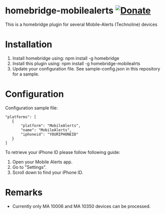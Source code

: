 # homebridge-mobilealerts [![Donate](https://img.shields.io/badge/Donate-PayPal-green.svg)](https://www.paypal.com/cgi-bin/webscr?cmd=_s-xclick&hosted_button_id=MRG4QXJBLRV8N)

This is a homebridge plugin for several Mobile-Alerts (Technoline) devices

# Installation

1. Install homebridge using: npm install -g homebridge
2. Install this plugin using: npm install -g homebridge-mobilealrts
3. Update your configuration file. See sample-config.json in this repository for a sample. 

# Configuration

Configuration sample file:

 ```
"platforms": [
    {
        "platform": "MobileAlerts",
        "name": "MobileAlerts",
        "iphoneid": "YOURIPHONEID"
    }
]
```

To retrieve your iPhone ID please follow following guide:

1. Open your Mobile Alerts app.
2. Go to "Settings".
3. Scroll down to find your iPhone ID. 

# Remarks
- Currently only MA 10006 and MA 10350 devices can be processed.
